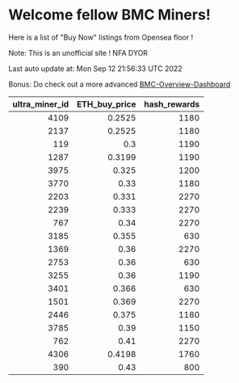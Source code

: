 # Welcome fellow BMC Miners!
Here is a list of "Buy Now" listings from Opensea floor !

Note: This is an unofficial site ! NFA DYOR

Last auto update at: Mon Sep 12 21:56:33 UTC 2022

Bonus: Do check out a more advanced [BMC-Overview-Dashboard](https://dune.com/defifunk/BMC-Overview-Dashboard)


|   ultra_miner_id |   ETH_buy_price |   hash_rewards |
|-----------------:|----------------:|---------------:|
|             4109 |          0.2525 |           1180 |
|             2137 |          0.2525 |           1180 |
|              119 |          0.3    |           1190 |
|             1287 |          0.3199 |           1190 |
|             3975 |          0.325  |           1200 |
|             3770 |          0.33   |           1180 |
|             2203 |          0.331  |           2270 |
|             2239 |          0.333  |           2270 |
|              767 |          0.34   |           2270 |
|             3185 |          0.355  |            630 |
|             1369 |          0.36   |           2270 |
|             2753 |          0.36   |            630 |
|             3255 |          0.36   |           1190 |
|             3401 |          0.366  |            630 |
|             1501 |          0.369  |           2270 |
|             2446 |          0.375  |           1180 |
|             3785 |          0.39   |           1150 |
|              762 |          0.41   |           2270 |
|             4306 |          0.4198 |           1760 |
|              390 |          0.43   |            800 |